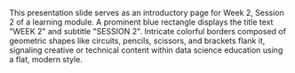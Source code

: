 This presentation slide serves as an introductory page for Week 2, Session 2 of a learning module. A prominent blue rectangle displays the title text "WEEK 2" and subtitle "SESSION 2". Intricate colorful borders composed of geometric shapes like circuits, pencils, scissors, and brackets flank it, signaling creative or technical content within data science education using a flat, modern style.